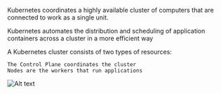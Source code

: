 Kubernetes coordinates a highly available cluster of computers that are connected to work as a single unit. 

Kubernetes automates the distribution and scheduling of application containers across a cluster in a more efficient way

A Kubernetes cluster consists of two types of resources:

    The Control Plane coordinates the cluster
    Nodes are the workers that run applications

![Alt text](https://d33wubrfki0l68.cloudfront.net/283cc20bb49089cb2ca54d51b4ac27720c1a7902/34424/docs/tutorials/kubernetes-basics/public/images/module_01_cluster.svg "Kubernetes cluster")
